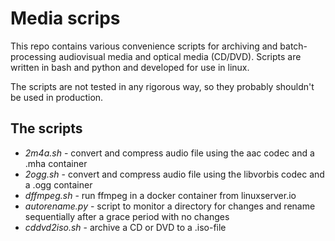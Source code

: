 # Media scrips

This repo contains various convenience scripts for archiving and batch-processing audiovisual media and optical media (CD/DVD). Scripts are written in bash and python and developed for use in linux.

The scripts are not tested in any rigorous way, so they probably shouldn't be used in production.

## The scripts

- *2m4a.sh* - convert and compress audio file using the aac codec and a .mha container
- *2ogg.sh* - convert and compress audio file using the libvorbis codec and a .ogg container
- *dffmpeg.sh* - run ffmpeg in a docker container from linuxserver.io
- *autorename.py* - script to monitor a directory for changes and rename sequentially after a grace period with no changes
- *cddvd2iso.sh* - archive a CD or DVD to a .iso-file
